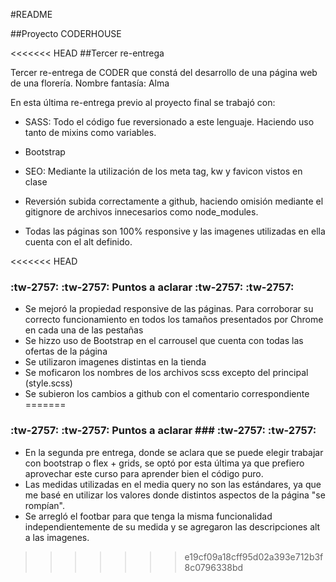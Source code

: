 #README

##Proyecto CODERHOUSE

<<<<<<< HEAD
##Tercer re-entrega

Tercer re-entrega de CODER que constá del desarrollo de una página web de una florería. Nombre fantasía: Alma

En esta última re-entrega previo al proyecto final se trabajó con:

- SASS: Todo el código fue reversionado a este lenguaje. Haciendo uso tanto de mixins como variables.
- Bootstrap 

- SEO: Mediante la utilización de los meta tag, kw y favicon vistos en clase
- Reversión subida correctamente a github, haciendo omisión mediante el gitignore de archivos innecesarios como node_modules.
- Todas las páginas son 100% responsive y las imagenes utilizadas en ella cuenta con el alt definido.

<<<<<<< HEAD
### :tw-2757: :tw-2757: Puntos  a  aclarar  :tw-2757: :tw-2757:

- Se mejoró la propiedad responsive de las páginas. Para corroborar su correcto funcionamiento en todos los tamaños presentados por Chrome en cada una de las pestañas
- Se hizzo uso de Bootstrap en el carrousel que cuenta con todas las ofertas de la página
- Se utilizaron imagenes distintas en la tienda
- Se moficaron los nombres de los archivos scss excepto del principal (style.scss)
- Se subieron los cambios a github con el comentario correspondiente
=======
### :tw-2757: :tw-2757: Puntos  a  aclarar  ### :tw-2757: :tw-2757:

- En la segunda pre entrega, donde se aclara que se puede elegir trabajar con bootstrap o flex + grids, se optó por esta última ya que prefiero aprovechar este curso para aprender bien el código puro. 
- Las medidas utilizadas en el media query no son las estándares, ya que me basé en utilizar los valores donde distintos aspectos de la página "se rompían".
- Se arregló el footbar para que tenga la misma funcionalidad independientemente de su medida y se agregaron las descripciones alt a las imagenes.
>>>>>>> e19cf09a18cff95d02a393e712b3f8c0796338bd
